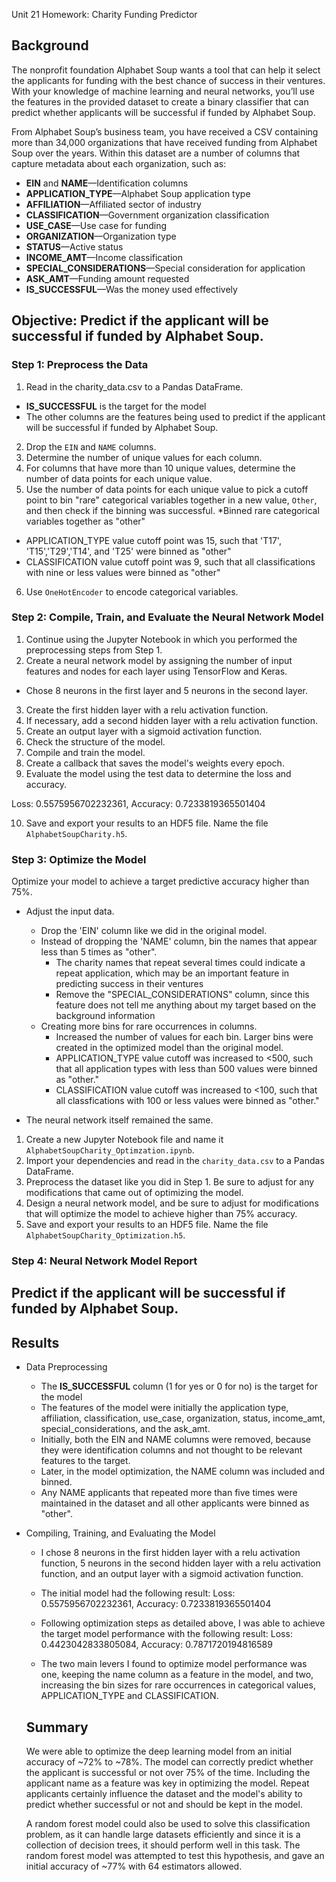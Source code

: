 Unit 21 Homework: Charity Funding Predictor

## Background
The nonprofit foundation Alphabet Soup wants a tool that can help it select the applicants for funding with the best chance of success in their ventures. With your knowledge of machine learning and neural networks, you’ll use the features in the provided dataset to create a binary classifier that can predict whether applicants will be successful if funded by Alphabet Soup.

From Alphabet Soup’s business team, you have received a CSV containing more than 34,000 organizations that have received funding from Alphabet Soup over the years. Within this dataset are a number of columns that capture metadata about each organization, such as:

* **EIN** and **NAME**—Identification columns
* **APPLICATION_TYPE**—Alphabet Soup application type
* **AFFILIATION**—Affiliated sector of industry
* **CLASSIFICATION**—Government organization classification
* **USE_CASE**—Use case for funding
* **ORGANIZATION**—Organization type
* **STATUS**—Active status
* **INCOME_AMT**—Income classification
* **SPECIAL_CONSIDERATIONS**—Special consideration for application
* **ASK_AMT**—Funding amount requested
* **IS_SUCCESSFUL**—Was the money used effectively

## Objective: Predict if the applicant will be successful if funded by Alphabet Soup.

### Step 1: Preprocess the Data

1. Read in the charity_data.csv to a Pandas DataFrame.
  * **IS_SUCCESSFUL** is the target for the model
  * The other columns are the features being used to predict if the applicant will be successful if funded by Alphabet Soup.
2. Drop the `EIN` and `NAME` columns.
3. Determine the number of unique values for each column.
4. For columns that have more than 10 unique values, determine the number of data points for each unique value.
5. Use the number of data points for each unique value to pick a cutoff point to bin "rare" categorical variables together in a new value, `Other`, and then check if the binning was successful.
  *Binned rare categorical variables together as "other"
  * APPLICATION_TYPE value cutoff point was 15, such that 'T17', 'T15','T29','T14', and 'T25' were binned as "other"
  * CLASSIFICATION value cutoff point was 9, such that all classifications with nine or less values were binned as "other"
6. Use `OneHotEncoder` to encode categorical variables.

### Step 2: Compile, Train, and Evaluate the Neural Network Model

1. Continue using the Jupyter Notebook in which you performed the preprocessing steps from Step 1.
2. Create a neural network model by assigning the number of input features and nodes for each layer using TensorFlow and Keras.
  * Chose 8 neurons in the first layer and 5 neurons in the second layer.
3. Create the first hidden layer with a relu activation function.
4. If necessary, add a second hidden layer with a relu activation function.
5. Create an output layer with a sigmoid activation function.
6. Check the structure of the model.
7. Compile and train the model.
8. Create a callback that saves the model's weights every epoch.
9. Evaluate the model using the test data to determine the loss and accuracy.

Loss: 0.5575956702232361, Accuracy: 0.7233819365501404

10. Save and export your results to an HDF5 file. Name the file `AlphabetSoupCharity.h5`.

### Step 3: Optimize the Model

Optimize your model to achieve a target predictive accuracy higher than 75%.

* Adjust the input data.
  * Drop the 'EIN' column like we did in the original model. 
  * Instead of dropping the 'NAME' column, bin the names that appear less than 5 times as "other". 
      * The charity names that repeat several times could indicate a repeat application, which may be an important feature in predicting success in their ventures
      * Remove the "SPECIAL_CONSIDERATIONS" column, since this feature does not tell me anything about my target based on the background information
  * Creating more bins for rare occurrences in columns.
    * Increased the number of values for each bin. Larger bins were created in the optimized model than the original model. 
    * APPLICATION_TYPE value cutoff was increased to <500, such that all application types with less than 500 values were binned as "other."
    * CLASSIFICATION value cutoff was increased to <100, such that all classfications with 100 or less values were binned as "other."

* The neural network itself remained the same. 

1. Create a new Jupyter Notebook file and name it `AlphabetSoupCharity_Optimzation.ipynb`.
2. Import your dependencies and read in the `charity_data.csv` to a Pandas DataFrame.
3. Preprocess the dataset like you did in Step 1. Be sure to adjust for any modifications that came out of optimizing the model.
4. Design a neural network model, and be sure to adjust for modifications that will optimize the model to achieve higher than 75% accuracy.
5. Save and export your results to an HDF5 file. Name the file `AlphabetSoupCharity_Optimization.h5`.

### Step 4: Neural Network Model Report

## Predict if the applicant will be successful if funded by Alphabet Soup.

## Results
  * Data Preprocessing
    * The **IS_SUCCESSFUL** column (1 for yes or 0 for no) is the target for the model
    * The features of the model were initially the application type, affiliation, classification, use_case, organization, status, income_amt, special_considerations, and the ask_amt.
    * Initially, both the EIN and NAME columns were removed, because they were identification columns and not thought to be relevant features to the target. 
    * Later, in the model optimization, the NAME column was included and binned. 
    * Any NAME applicants that repeated more than five times were maintained in the dataset and all other applicants were binned as "other".  
  
* Compiling, Training, and Evaluating the Model
    * I chose 8 neurons in the first hidden layer with a relu activation function, 5 neurons in the second hidden layer with a relu activation function, and an output layer with a sigmoid activation function.
    * The initial model had the following result:
      Loss: 0.5575956702232361, Accuracy: 0.7233819365501404

    * Following optimization steps as detailed above, I was able to achieve the target model performance with the following result:
      Loss: 0.4423042833805084, Accuracy: 0.7871720194816589

    * The two main levers I found to optimize model performance was one, keeping the name column as a feature in the model, and two, increasing the bin sizes for rare occurrences in categorical values, APPLICATION_TYPE and CLASSIFICATION.

  ## Summary
  We were able to optimize the deep learning model from an initial accuracy of ~72% to ~78%. The model can correctly predict whether the applicant is successful or not over 75% of the time. 
  Including the applicant name as a feature was key in optimizing the model. Repeat applicants certainly influence the dataset and the model's ability to predict whether successful or not and should be kept in the model. 

  A random forest model could also be used to solve this classification problem, as it can handle large datasets efficiently and since it is a collection of decision trees, it should perform well in this task. The random forest model was attempted to test this hypothesis, and gave an initial accuracy of ~77% with 64 estimators allowed. 




